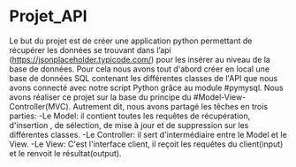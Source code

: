 # Projet_API
Le but du projet est de créer une application python permettant de récupérer les données se
trouvant dans l’api (https://jsonplaceholder.typicode.com/) pour les insérer au niveau de la
base de données.
Pour cela nous avons tout d'abord créer en local une base de données SQL contenant les différentes classes de l'API que nous avons connecté avec notre script Python grâce au module #pymysql.
Nous avons réaliser ce projet sur la base du principe du #Model-View-Controller(MVC).
Autrement dit, nous avons partagé les têches en trois parties:
-Le Model: il contient toutes les requêtes de récupération, d'insertion , de sélection, de mise à jour et de suppression sur les différentes classes.
-Le Controller: il sert d'intermédiaire entre le Model et le View.
-Le View: C'est l'interface client, il reçoit les requêtes du client(input) et le renvoit le résultat(output).
